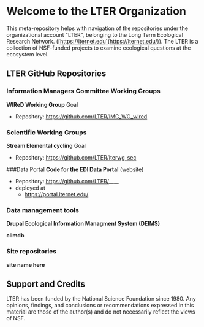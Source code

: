 # Welcome to the LTER Organization
This meta-repository helps with navigation of the repositories under the organizational account 
"LTER", belonging to
the Long Term Ecological Research Network. 
([https://lternet.edu](https://lternet.edu/)).
The LTER is a collection of NSF-funded projects to examine ecological questions at the ecosystem level. 

## LTER GitHub Repositories
### Information Managers Committee Working Groups

**WIReD Working Group**
Goal

- Repository: https://github.com/LTER/IMC_WG_wired


### Scientific Working Groups 
**Stream Elemental cycling**
Goal

- Repository: https://github.com/LTER/lterwg_sec


###Data Portal
**Code for the EDI Data Portal** (website)

- Repository: https://github.com/LTER/____
- deployed at 
    - https://portal.lternet.edu/


### Data management tools
**Drupal Ecological Information Managment System (DEIMS)**


**climdb**


### Site repositories
**site name here**




## Support and Credits
LTER has been funded by the National Science Foundation since 1980.
Any opinions, findings, and conclusions or recommendations expressed in this material are those 
of the author(s) and do not necessarily reflect the views of NSF.

